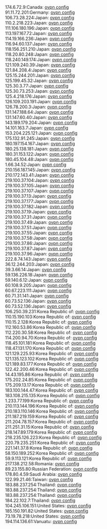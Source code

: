 174.6.72.9:Canada: [ovpn config](vpn/174_6_72_9.ovpn)  
91.11.72.201:Germany: [ovpn config](vpn/91_11_72_201.ovpn)  
106.73.28.224:Japan: [ovpn config](vpn/106_73_28_224.ovpn)  
110.2.218.223:Japan: [ovpn config](vpn/110_2_218_223.ovpn)  
111.106.180.196:Japan: [ovpn config](vpn/111_106_180_196.ovpn)  
113.197.167.72:Japan: [ovpn config](vpn/113_197_167_72.ovpn)  
114.19.166.236:Japan: [ovpn config](vpn/114_19_166_236.ovpn)  
116.94.60.137:Japan: [ovpn config](vpn/116_94_60_137.ovpn)  
118.156.251.210:Japan: [ovpn config](vpn/118_156_251_210.ovpn)  
118.20.80.248:Japan: [ovpn config](vpn/118_20_80_248.ovpn)  
118.240.149.174:Japan: [ovpn config](vpn/118_240_149_174.ovpn)  
121.109.240.39:Japan: [ovpn config](vpn/121_109_240_39.ovpn)  
121.84.208.4:Japan: [ovpn config](vpn/121_84_208_4.ovpn)  
125.15.244.201:Japan: [ovpn config](vpn/125_15_244_201.ovpn)  
125.199.45.32:Japan: [ovpn config](vpn/125_199_45_32.ovpn)  
125.30.3.77:Japan: [ovpn config](vpn/125_30_3_77.ovpn)  
125.30.73.253:Japan: [ovpn config](vpn/125_30_73_253.ovpn)  
125.4.218.176:Japan: [ovpn config](vpn/125_4_218_176.ovpn)  
126.109.203.191:Japan: [ovpn config](vpn/126_109_203_191.ovpn)  
126.78.200.3:Japan: [ovpn config](vpn/126_78_200_3.ovpn)  
131.147.188.64:Japan: [ovpn config](vpn/131_147_188_64.ovpn)  
131.147.60.40:Japan: [ovpn config](vpn/131_147_60_40.ovpn)  
143.189.179.204:Japan: [ovpn config](vpn/143_189_179_204.ovpn)  
14.101.163.7:Japan: [ovpn config](vpn/14_101_163_7.ovpn)  
153.204.225.121:Japan: [ovpn config](vpn/153_204_225_121.ovpn)  
175.132.91.245:Japan: [ovpn config](vpn/175_132_91_245.ovpn)  
180.197.154.167:Japan: [ovpn config](vpn/180_197_154_167.ovpn)  
180.25.138.181:Japan: [ovpn config](vpn/180_25_138_181.ovpn)  
180.31.153.122:Japan: [ovpn config](vpn/180_31_153_122.ovpn)  
180.45.104.48:Japan: [ovpn config](vpn/180_45_104_48.ovpn)  
1.66.34.52:Japan: [ovpn config](vpn/1_66_34_52.ovpn)  
210.156.187.145:Japan: [ovpn config](vpn/210_156_187_145.ovpn)  
210.172.143.41:Japan: [ovpn config](vpn/210_172_143_41.ovpn)  
219.100.37.104:Japan: [ovpn config](vpn/219_100_37_104.ovpn)  
219.100.37.105:Japan: [ovpn config](vpn/219_100_37_105.ovpn)  
219.100.37.107:Japan: [ovpn config](vpn/219_100_37_107.ovpn)  
219.100.37.13:Japan: [ovpn config](vpn/219_100_37_13.ovpn)  
219.100.37.177:Japan: [ovpn config](vpn/219_100_37_177.ovpn)  
219.100.37.182:Japan: [ovpn config](vpn/219_100_37_182.ovpn)  
219.100.37.19:Japan: [ovpn config](vpn/219_100_37_19.ovpn)  
219.100.37.31:Japan: [ovpn config](vpn/219_100_37_31.ovpn)  
219.100.37.49:Japan: [ovpn config](vpn/219_100_37_49.ovpn)  
219.100.37.51:Japan: [ovpn config](vpn/219_100_37_51.ovpn)  
219.100.37.55:Japan: [ovpn config](vpn/219_100_37_55.ovpn)  
219.100.37.58:Japan: [ovpn config](vpn/219_100_37_58.ovpn)  
219.100.37.86:Japan: [ovpn config](vpn/219_100_37_86.ovpn)  
219.100.37.87:Japan: [ovpn config](vpn/219_100_37_87.ovpn)  
219.100.37.96:Japan: [ovpn config](vpn/219_100_37_96.ovpn)  
222.8.74.143:Japan: [ovpn config](vpn/222_8_74_143.ovpn)  
36.12.244.203:Japan: [ovpn config](vpn/36_12_244_203.ovpn)  
39.3.66.14:Japan: [ovpn config](vpn/39_3_66_14.ovpn)  
59.136.226.18:Japan: [ovpn config](vpn/59_136_226_18.ovpn)  
59.140.6.12:Japan: [ovpn config](vpn/59_140_6_12.ovpn)  
60.108.9.205:Japan: [ovpn config](vpn/60_108_9_205.ovpn)  
60.67.223.111:Japan: [ovpn config](vpn/60_67_223_111.ovpn)  
60.71.31.141:Japan: [ovpn config](vpn/60_71_31_141.ovpn)  
60.73.52.136:Japan: [ovpn config](vpn/60_73_52_136.ovpn)  
60.73.52.136:Japan: [ovpn config](vpn/60_73_52_136.ovpn)  
106.250.39.231:Korea Republic of: [ovpn config](vpn/106_250_39_231.ovpn)  
110.15.190.103:Korea Republic of: [ovpn config](vpn/110_15_190_103.ovpn)  
110.15.2.128:Korea Republic of: [ovpn config](vpn/110_15_2_128.ovpn)  
112.160.53.86:Korea Republic of: [ovpn config](vpn/112_160_53_86.ovpn)  
112.220.30.58:Korea Republic of: [ovpn config](vpn/112_220_30_58.ovpn)  
114.200.94.70:Korea Republic of: [ovpn config](vpn/114_200_94_70.ovpn)  
118.45.101.181:Korea Republic of: [ovpn config](vpn/118_45_101_181.ovpn)  
118.47.131.170:Korea Republic of: [ovpn config](vpn/118_47_131_170.ovpn)  
121.129.225.93:Korea Republic of: [ovpn config](vpn/121_129_225_93.ovpn)  
121.135.123.102:Korea Republic of: [ovpn config](vpn/121_135_123_102.ovpn)  
121.189.83.177:Korea Republic of: [ovpn config](vpn/121_189_83_177.ovpn)  
122.42.200.46:Korea Republic of: [ovpn config](vpn/122_42_200_46.ovpn)  
14.43.195.86:Korea Republic of: [ovpn config](vpn/14_43_195_86.ovpn)  
175.202.24.85:Korea Republic of: [ovpn config](vpn/175_202_24_85.ovpn)  
175.209.13.17:Korea Republic of: [ovpn config](vpn/175_209_13_17.ovpn)  
183.100.144.47:Korea Republic of: [ovpn config](vpn/183_100_144_47.ovpn)  
183.108.215.135:Korea Republic of: [ovpn config](vpn/183_108_215_135.ovpn)  
1.233.77.199:Korea Republic of: [ovpn config](vpn/1_233_77_199.ovpn)  
210.113.144.196:Korea Republic of: [ovpn config](vpn/210_113_144_196.ovpn)  
210.183.110.146:Korea Republic of: [ovpn config](vpn/210_183_110_146.ovpn)  
211.187.219.159:Korea Republic of: [ovpn config](vpn/211_187_219_159.ovpn)  
211.204.78.157:Korea Republic of: [ovpn config](vpn/211_204_78_157.ovpn)  
211.251.31.15:Korea Republic of: [ovpn config](vpn/211_251_31_15.ovpn)  
218.147.89.179:Korea Republic of: [ovpn config](vpn/218_147_89_179.ovpn)  
218.235.126.223:Korea Republic of: [ovpn config](vpn/218_235_126_223.ovpn)  
220.79.235.251:Korea Republic of: [ovpn config](vpn/220_79_235_251.ovpn)  
221.141.37.8:Korea Republic of: [ovpn config](vpn/221_141_37_8.ovpn)  
58.150.189.252:Korea Republic of: [ovpn config](vpn/58_150_189_252.ovpn)  
59.9.113.121:Korea Republic of: [ovpn config](vpn/59_9_113_121.ovpn)  
217.138.212.58:Romania: [ovpn config](vpn/217_138_212_58.ovpn)  
89.23.155.80:Russian Federation: [ovpn config](vpn/89_23_155_80.ovpn)  
178.80.4.59:Saudi Arabia: [ovpn config](vpn/178_80_4_59.ovpn)  
122.99.21.46:Taiwan: [ovpn config](vpn/122_99_21_46.ovpn)  
183.88.237.254:Thailand: [ovpn config](vpn/183_88_237_254.ovpn)  
183.88.237.254:Thailand: [ovpn config](vpn/183_88_237_254.ovpn)  
183.88.237.254:Thailand: [ovpn config](vpn/183_88_237_254.ovpn)  
184.22.102.7:Thailand: [ovpn config](vpn/184_22_102_7.ovpn)  
104.245.106.151:United States: [ovpn config](vpn/104_245_106_151.ovpn)  
185.150.191.82:United States: [ovpn config](vpn/185_150_191_82.ovpn)  
73.19.78.218:United States: [ovpn config](vpn/73_19_78_218.ovpn)  
194.114.136.61:Vanuatu: [ovpn config](vpn/194_114_136_61.ovpn)  
